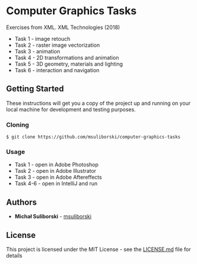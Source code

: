 # Computer Graphics Tasks
Exercises from XML. XML Technologies (2018)
* Task 1 - image retouch 
* Task 2 - raster image vectorization
* Task 3 - animation
* Task 4 - 2D transformations and animation
* Task 5 - 3D geometry, materials and lighting
* Task 6 - interaction and navigation

## Getting Started
These instructions will get you a copy of the project up and running on your local machine for development and testing purposes.

### Cloning
```
$ git clone https://github.com/msuliborski/computer-graphics-tasks
```

### Usage
* Task 1 - open in Adobe Photoshop
* Task 2 - open in Adobe Illustrator
* Task 3 - open in Adobe Aftereffects
* Task 4-6 - open in IntelliJ and run

## Authors
* **Michał Suliborski** - [msuliborski](https://github.com/msuliborski)

## License
This project is licensed under the MIT License - see the [LICENSE.md](LICENSE.md) file for details
